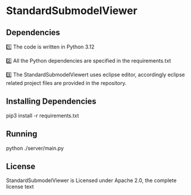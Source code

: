 # StandardSubmodelViewer

## Dependencies
1️⃣ The code is written in Python 3.12

2️⃣ All the Python dependencies are specified in the requirements.txt

3️⃣ The StandardSubmodelViewert uses eclipse editor, accordingly eclipse related project files are provided in the repository.

## Installing Dependencies
pip3 install -r requirements.txt

## Running
python ./server/main.py

## License
StandardSubmodelViewer is Licensed under Apache 2.0, the complete license text
